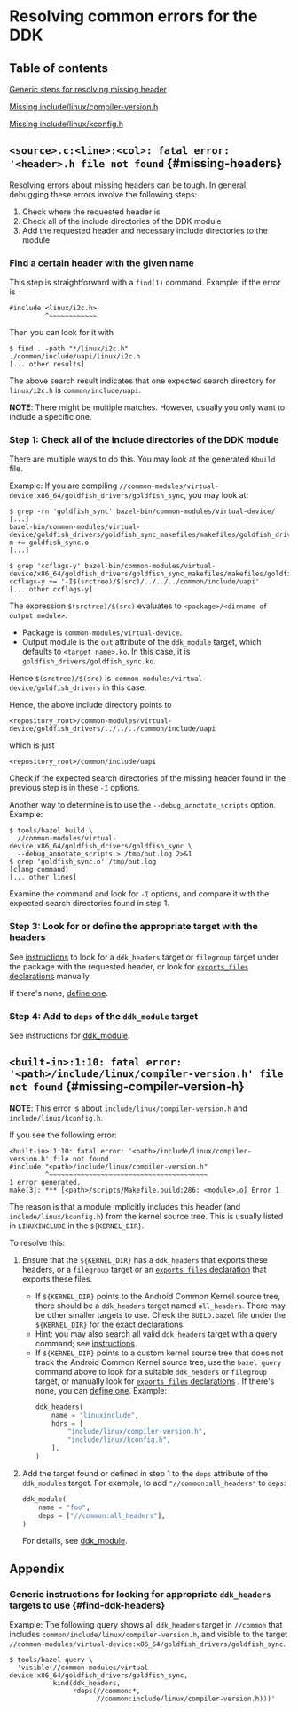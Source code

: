 # Resolving common errors for the DDK

## Table of contents

[Generic steps for resolving missing header](#missing-headers)

[Missing include/linux/compiler-version.h](#missing-compiler-version-h)

[Missing include/linux/kconfig.h](#missing-compiler-version-h)

## `<source>.c:<line>:<col>: fatal error: '<header>.h file not found` {#missing-headers}

Resolving errors about missing headers can be tough. In general, debugging these
errors involve the following steps:

1. Check where the requested header is
2. Check all of the include directories of the DDK module
3. Add the requested header and necessary include directories to the module

### Find a certain header with the given name

This step is straightforward with a `find(1)` command. Example: if the error is

```text
#include <linux/i2c.h>
         ^~~~~~~~~~~~~
```

Then you can look for it with

```shell
$ find . -path "*/linux/i2c.h"
./common/include/uapi/linux/i2c.h
[... other results]
```

The above search result indicates that one expected search directory for
`linux/i2c.h` is `common/include/uapi`.

**NOTE**: There might be multiple matches. However, usually you only want to
include a specific one.

### Step 1: Check all of the include directories of the DDK module

There are multiple ways to do this. You may look at the generated `Kbuild` file.

Example: If you are compiling
`//common-modules/virtual-device:x86_64/goldfish_drivers/goldfish_sync`, you may
look at:

```shell
$ grep -rn 'goldfish_sync' bazel-bin/common-modules/virtual-device/
[...]
bazel-bin/common-modules/virtual-device/goldfish_drivers/goldfish_sync_makefiles/makefiles/goldfish_drivers/Kbuild:2:obj-m += goldfish_sync.o
[...]

$ grep 'ccflags-y' bazel-bin/common-modules/virtual-device/x86_64/goldfish_drivers/goldfish_sync_makefiles/makefiles/goldfish_drivers/Kbuild
ccflags-y += '-I$(srctree)/$(src)/../../../common/include/uapi'
[... other ccflags-y]
```

The expression `$(srctree)/$(src)` evaluates to
`<package>/<dirname of output module>`.

* Package is `common-modules/virtual-device`.
* Output module is the `out` attribute of the
  `ddk_module` target, which defaults to `<target name>.ko`. In this case, it
  is `goldfish_drivers/goldfish_sync.ko`.

Hence `$(srctree)/$(src)`
is` common-modules/virtual-device/goldfish_drivers` in this case.

Hence, the above include directory points to

```text
<repository_root>/common-modules/virtual-device/goldfish_drivers/../../../common/include/uapi
```

which is just

```text
<repository_root>/common/include/uapi
```

Check if the expected search directories of the missing header found in the
previous step is in these `-I` options.

Another way to determine is to use the `--debug_annotate_scripts` option.
Example:

```shell
$ tools/bazel build \
  //common-modules/virtual-device:x86_64/goldfish_drivers/goldfish_sync \
  --debug_annotate_scripts > /tmp/out.log 2>&1
$ grep 'goldfish_sync.o' /tmp/out.log
[clang command]
[... other lines]
```

Examine the command and look for `-I` options, and compare it with the expected
search directories found in step 1.

### Step 3: Look for or define the appropriate target with the headers

See [instructions](#find-ddk-headers) to look for a `ddk_headers` target or
`filegroup` target under the package with the requested header, or look for
[`exports_files` declarations](https://bazel.build/reference/be/functions#exports_files)
manually.

If there's none, [define one](main.md#ddk_headers).

### Step 4: Add to `deps` of the `ddk_module` target

See instructions for [ddk_module](main.md#ddk_module).

## `<built-in>:1:10: fatal error: '<path>/include/linux/compiler-version.h' file not found` {#missing-compiler-version-h}

**NOTE**: This error is about `include/linux/compiler-version.h` and
`include/linux/kconfig.h`.

If you see the following error:

```text
<built-in>:1:10: fatal error: '<path>/include/linux/compiler-version.h' file not found
#include "<path>/include/linux/compiler-version.h"
         ^~~~~~~~~~~~~~~~~~~~~~~~~~~~~~~~~~~~~~~~~
1 error generated.
make[3]: *** [<path>/scripts/Makefile.build:286: <module>.o] Error 1
```

The reason is that a module implicitly includes this header (and
`include/linux/kconfig.h`) from the kernel source tree. This is usually listed
in `LINUXINCLUDE` in the `${KERNEL_DIR}`.

To resolve this:

1. Ensure that the `${KERNEL_DIR}` has a `ddk_headers` that exports these
   headers, or a `filegroup` target or
   an [`exports_files` declaration](https://bazel.build/reference/be/functions#exports_files)
   that exports these files.

    * If `${KERNEL_DIR}` points to the Android Common Kernel source tree, there
      should be a `ddk_headers` target named `all_headers`. There may be other
      smaller targets to use. Check the `BUILD.bazel` file under
      the `${KERNEL_DIR}` for the exact declarations.
    * Hint: you may also search all valid `ddk_headers` target with a query
      command; see [instructions](#find-ddk-headers).
    * If `${KERNEL_DIR}` points to a custom kernel source tree that does not
      track the Android Common Kernel source tree, use the `bazel query`
      command above to look for a suitable `ddk_headers` or `filegroup` target,
      or manually look
      for [`exports_files` declarations](https://bazel.build/reference/be/functions#exports_files)
      . If there's none, you can [define one](main.md#ddk_headers). Example:
      ```python
      ddk_headers(
          name = "linuxinclude",
          hdrs = [
              "include/linux/compiler-version.h",
              "include/linux/kconfig.h",
          ],
      )
      ```
2. Add the target found or defined in step 1 to the `deps` attribute of the
   `ddk_modules` target. For example, to add `"//common:all_headers"` to `deps`:
   ```python
   ddk_module(
       name = "foo",
       deps = ["//common:all_headers"],
   )
   ```
   For details, see [ddk_module](main.md#ddk_module).

## Appendix

### Generic instructions for looking for appropriate `ddk_headers` targets to use {#find-ddk-headers}

Example: The following query shows all `ddk_headers` target in `//common` that
includes `common/include/linux/compiler-version.h`, and visible to the 
target `//common-modules/virtual-device:x86_64/goldfish_drivers/goldfish_sync`.

```shell
$ tools/bazel query \
  'visible(//common-modules/virtual-device:x86_64/goldfish_drivers/goldfish_sync, 
           kind(ddk_headers, 
                rdeps(//common:*, 
                      //common:include/linux/compiler-version.h)))'
```